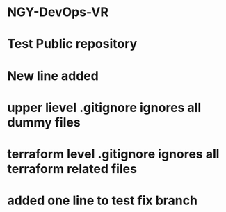 # NGY-DevOps-VR
# Test Public repository
# New line added
# upper lievel .gitignore ignores all dummy files
# terraform level .gitignore ignores all terraform related files
# added one line to test fix branch
